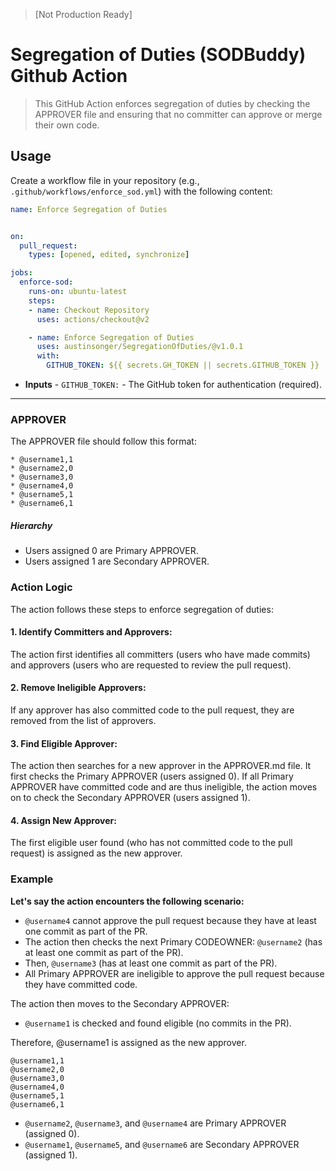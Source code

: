 > [Not Production Ready]


# Segregation of Duties (SODBuddy) Github Action

> This GitHub Action enforces segregation of duties by checking the APPROVER file and ensuring that no committer can approve or merge their own code.

## Usage

Create a workflow file in your repository (e.g., `.github/workflows/enforce_sod.yml`) with the following content:

```yaml
name: Enforce Segregation of Duties


on:
  pull_request:
    types: [opened, edited, synchronize]

jobs:
  enforce-sod:
    runs-on: ubuntu-latest
    steps:
    - name: Checkout Repository
      uses: actions/checkout@v2

    - name: Enforce Segregation of Duties
      uses: austinsonger/SegregationOfDuties/@v1.0.1
      with:
        GITHUB_TOKEN: ${{ secrets.GH_TOKEN || secrets.GITHUB_TOKEN }}
```

- **Inputs** - `GITHUB_TOKEN:` - The GitHub token for authentication (required).


-------

### APPROVER

The APPROVER file should follow this format:

```
* @username1,1
* @username2,0
* @username3,0
* @username4,0
* @username5,1
* @username6,1
```

##### Hierarchy

- Users assigned 0 are Primary APPROVER.
- Users assigned 1 are Secondary APPROVER.


### Action Logic

The action follows these steps to enforce segregation of duties:

#### 1. Identify Committers and Approvers:

The action first identifies all committers (users who have made commits) and approvers (users who are requested to review the pull request).

#### 2. Remove Ineligible Approvers:

If any approver has also committed code to the pull request, they are removed from the list of approvers.

#### 3. Find Eligible Approver:

The action then searches for a new approver in the APPROVER.md file. It first checks the Primary APPROVER (users assigned 0).
If all Primary APPROVER have committed code and are thus ineligible, the action moves on to check the Secondary APPROVER (users assigned 1).

#### 4. Assign New Approver:

The first eligible user found (who has not committed code to the pull request) is assigned as the new approver.


### Example

**Let's say the action encounters the following scenario:**

- `@username4` cannot approve the pull request because they have at least one commit as part of the PR.
- The action then checks the next Primary CODEOWNER: `@username2` (has at least one commit as part of the PR).
- Then, `@username3` (has at least one commit as part of the PR).
- All Primary APPROVER are ineligible to approve the pull request because they have committed code.

The action then moves to the Secondary APPROVER:
- `@username1` is checked and found eligible (no commits in the PR).

Therefore, @username1 is assigned as the new approver.

```
@username1,1
@username2,0
@username3,0
@username4,0
@username5,1
@username6,1
```

- `@username2`, `@username3`, and `@username4` are Primary APPROVER (assigned 0).
- `@username1`, `@username5`, and `@username6` are Secondary APPROVER (assigned 1).


